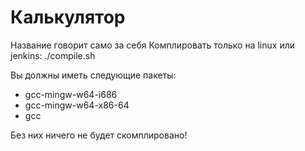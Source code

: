 # Калькулятор
Название говорит само за себя
Комплировать только на linux или jenkins: ./compile.sh

Вы должны иметь следующие пакеты:
  - gcc-mingw-w64-i686
  - gcc-mingw-w64-x86-64
  - gcc

Без них ничего не будет скомплировано!
